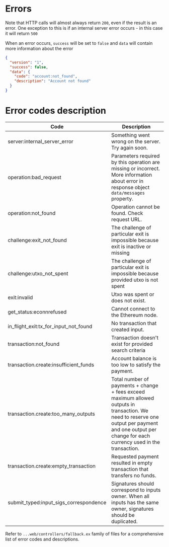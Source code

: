 # Errors

Note that HTTP calls will almost always return `200`, even if the result is an error. One exception to this is if an internal server error occurs - in this case it will return `500`

When an error occurs, `success` will be set to `false` and `data` will contain more information about the error

```json
{
  "version": "1",
  "success": false,
  "data": {
    "code": "account:not_found",
    "description": "Account not found"
  }
}
```

# Error codes description

Code | Description
---- | -----------  
server:internal_server_error | Something went wrong on the server. Try again soon.
operation:bad_request | Parameters required by this operation are missing or incorrect. More information about error in response object `data/messages` property.
operation:not_found | Operation cannot be found. Check request URL.
challenge:exit_not_found | The challenge of particular exit is impossible because exit is inactive or missing
challenge:utxo_not_spent | The challenge of particular exit is impossible because provided utxo is not spent
exit:invalid | Utxo was spent or does not exist.
get_status:econnrefused | Cannot connect to the Ethereum node.
in_flight_exit:tx_for_input_not_found | No transaction that created input.
transaction:not_found | Transaction doesn't exist for provided search criteria
transaction.create:insufficient_funds | Account balance is too low to satisfy the payment.
transaction.create:too_many_outputs | Total number of payments + change + fees exceed maximum allowed outputs in transaction. We need to reserve one output per payment and one output per change for each currency used in the transaction.
transaction.create:empty_transaction | Requested payment resulted in empty transaction that transfers no funds.
submit_typed:input_sigs_correspondence | Signatures should correspond to inputs owner. When all inputs has the same owner, signatures should be duplicated.

Refer to `...web/controllers/fallback.ex` family of files for a comprehensive list of error codes and descriptions.
